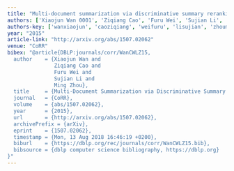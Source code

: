 ```yaml
---
title: "Multi-document summarization via discriminative summary reranking"
authors: ['Xiaojun Wan 0001', 'Ziqiang Cao', 'Furu Wei', 'Sujian Li', 'Ming Zhou 0001']
authors-key: ['wanxiaojun', 'caoziqiang', 'weifuru', 'lisujian', 'zhouming']
year: "2015"
article-link: "http://arxiv.org/abs/1507.02062"
venue: "CoRR"
bibex: "@article{DBLP:journals/corr/WanCWLZ15,
  author    = {Xiaojun Wan and
               Ziqiang Cao and
               Furu Wei and
               Sujian Li and
               Ming Zhou},
  title     = {Multi-Document Summarization via Discriminative Summary Reranking},
  journal   = {CoRR},
  volume    = {abs/1507.02062},
  year      = {2015},
  url       = {http://arxiv.org/abs/1507.02062},
  archivePrefix = {arXiv},
  eprint    = {1507.02062},
  timestamp = {Mon, 13 Aug 2018 16:46:19 +0200},
  biburl    = {https://dblp.org/rec/journals/corr/WanCWLZ15.bib},
  bibsource = {dblp computer science bibliography, https://dblp.org}
}"
---
```

